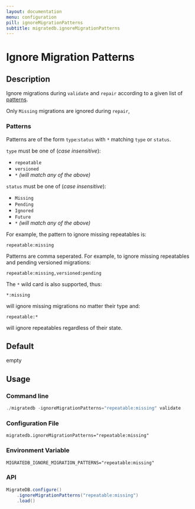 ```yaml
---
layout: documentation
menu: configuration
pill: ignoreMigrationPatterns
subtitle: migratedb.ignoreMigrationPatterns
---
```


# Ignore Migration Patterns

## Description

Ignore migrations during `validate` and `repair` according to a given list
of [patterns](/migratedb/documentation/configuration/parameters/ignoreMigrationPatterns#patterns).

Only `Missing` migrations are ignored during `repair`,

### Patterns

Patterns are of the form `type`:`status` with `*` matching `type` or `status`.

`type` must be one of (*case insensitive*):

* `repeatable`
* `versioned`
* `*` *(will match any of the above)*

`status` must be one of (*case insensitive*):

* `Missing`
* `Pending`
* `Ignored`
* `Future`
* `*` *(will match any of the above)*

For example, the pattern to ignore missing repeatables is:

```
repeatable:missing
```

Patterns are comma seperated. For example, to ignore missing repeatables and pending versioned migrations:

```
repeatable:missing,versioned:pending
```

The `*` wild card is also supported, thus:

```
*:missing
```

will ignore missing migrations no matter their type and:

```
repeatable:*
```

will ignore repeatables regardless of their state.

## Default

empty

## Usage

### Command line

```powershell
./migratedb -ignoreMigrationPatterns="repeatable:missing" validate
```

### Configuration File

```properties
migratedb.ignoreMigrationPatterns="repeatable:missing"
```

### Environment Variable

```properties
MIGRATEDB_IGNORE_MIGRATION_PATTERNS="repeatable:missing"
```

### API

```java
MigrateDB.configure()
    .ignoreMigrationPatterns("repeatable:missing")
    .load()
```

